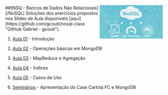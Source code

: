 <img src="/zImagens/NoSQL.jpg" align="right" width="40%" height="40%"/>
##[NSQ - Bancos de Dados Não Relacionais](/NoSQL)
Soluções dos exercícios propostos nos Slides de Aula disponíveis [aqui](https://github.com/gcouti/nosql-class "GitHub Gabriel - gcouti").

1. [Aula 01](Aula01) - Introdução

2. [Aula 02](Aula02) - Operações básicas em MongoDB

3. [Aula 03](Aula03) - MapReduce e Agregação

4. [Aula 04](Aula04) - Índices

5. [Aula 05](Aula05) - Casos de Uso

6. [Seminários](NoSQL/Seminarios) - Apresentação do Case Cartola FC e MongoDB
